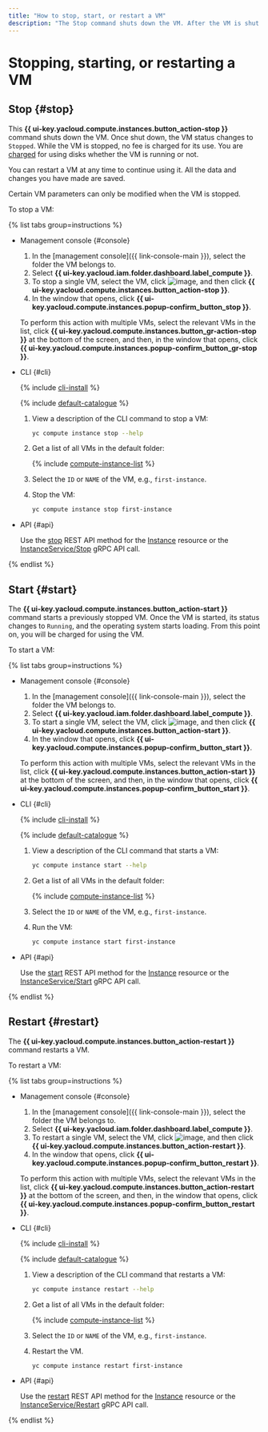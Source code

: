 ```yaml
---
title: "How to stop, start, or restart a VM"
description: "The Stop command shuts down the VM. After the VM is shut down, its status changes to STOPPED. You can enable the VM at any time to continue working with it. The Start command starts a previously stopped VM. After the VM is started, its status changes to RUNNING and the operating system starts loading."
---
```


# Stopping, starting, or restarting a VM

## Stop {#stop}

This **{{ ui-key.yacloud.compute.instances.button_action-stop }}** command shuts down the VM. Once shut down, the VM status changes to `Stopped`. While the VM is stopped, no fee is charged for its use. You are [charged](../../pricing.md#disk) for using disks whether the VM is running or not.

You can restart a VM at any time to continue using it. All the data and changes you have made are saved.

Certain VM parameters can only be modified when the VM is stopped.

To stop a VM:

{% list tabs group=instructions %}

- Management console {#console}

   1. In the [management console]({{ link-console-main }}), select the folder the VM belongs to.
   1. Select **{{ ui-key.yacloud.iam.folder.dashboard.label_compute }}**.
   1. To stop a single VM, select the VM, click ![image](../../../_assets/console-icons/ellipsis.svg), and then click **{{ ui-key.yacloud.compute.instances.button_action-stop }}**.
   1. In the window that opens, click **{{ ui-key.yacloud.compute.instances.popup-confirm_button_stop }}**.

   To perform this action with multiple VMs, select the relevant VMs in the list, click **{{ ui-key.yacloud.compute.instances.button_gr-action-stop }}** at the bottom of the screen, and then, in the window that opens, click **{{ ui-key.yacloud.compute.instances.popup-confirm_button_gr-stop }}**.

- CLI {#cli}

   {% include [cli-install](../../../_includes/cli-install.md) %}

   {% include [default-catalogue](../../../_includes/default-catalogue.md) %}

   1. View a description of the CLI command to stop a VM:

      ```bash
      yc compute instance stop --help
      ```

   1. Get a list of all VMs in the default folder:

      {% include [compute-instance-list](../../_includes_service/compute-instance-list.md) %}

   1. Select the `ID` or `NAME` of the VM, e.g., `first-instance`.
   1. Stop the VM:

      ```bash
      yc compute instance stop first-instance
      ```

- API {#api}

   Use the [stop](../../api-ref/Instance/stop.md) REST API method for the [Instance](../../api-ref/Instance/) resource or the [InstanceService/Stop](../../api-ref/grpc/instance_service.md#Stop) gRPC API call.

{% endlist %}

## Start {#start}

The **{{ ui-key.yacloud.compute.instances.button_action-start }}** command starts a previously stopped VM. Once the VM is started, its status changes to `Running`, and the operating system starts loading. From this point on, you will be charged for using the VM.

To start a VM:

{% list tabs group=instructions %}

- Management console {#console}

   1. In the [management console]({{ link-console-main }}), select the folder the VM belongs to.
   1. Select **{{ ui-key.yacloud.iam.folder.dashboard.label_compute }}**.
   1. To start a single VM, select the VM, click ![image](../../../_assets/console-icons/ellipsis.svg), and then click **{{ ui-key.yacloud.compute.instances.button_action-start }}**.
   1. In the window that opens, click **{{ ui-key.yacloud.compute.instances.popup-confirm_button_start }}**.

   To perform this action with multiple VMs, select the relevant VMs in the list, click **{{ ui-key.yacloud.compute.instances.button_action-start }}** at the bottom of the screen, and then, in the window that opens, click **{{ ui-key.yacloud.compute.instances.popup-confirm_button_start }}**.

- CLI {#cli}

   {% include [cli-install](../../../_includes/cli-install.md) %}

   {% include [default-catalogue](../../../_includes/default-catalogue.md) %}

   1. View a description of the CLI command that starts a VM:

      ```bash
      yc compute instance start --help
      ```

   1. Get a list of all VMs in the default folder:

      {% include [compute-instance-list](../../_includes_service/compute-instance-list.md) %}

   1. Select the `ID` or `NAME` of the VM, e.g., `first-instance`.
   1. Run the VM:

      ```bash
      yc compute instance start first-instance
      ```

- API {#api}

   Use the [start](../../api-ref/Instance/start.md) REST API method for the [Instance](../../api-ref/Instance/) resource or the [InstanceService/Start](../../api-ref/grpc/instance_service.md#Start) gRPC API call.

{% endlist %}

## Restart {#restart}

The **{{ ui-key.yacloud.compute.instances.button_action-restart }}** command restarts a VM.

To restart a VM:

{% list tabs group=instructions %}

- Management console {#console}

   1. In the [management console]({{ link-console-main }}), select the folder the VM belongs to.
   1. Select **{{ ui-key.yacloud.iam.folder.dashboard.label_compute }}**.
   1. To restart a single VM, select the VM, click ![image](../../../_assets/console-icons/ellipsis.svg), and then click **{{ ui-key.yacloud.compute.instances.button_action-restart }}**.
   1. In the window that opens, click **{{ ui-key.yacloud.compute.instances.popup-confirm_button_restart }}**.

   To perform this action with multiple VMs, select the relevant VMs in the list, click **{{ ui-key.yacloud.compute.instances.button_action-restart }}** at the bottom of the screen, and then, in the window that opens, click **{{ ui-key.yacloud.compute.instances.popup-confirm_button_restart }}**.

- CLI {#cli}

   {% include [cli-install](../../../_includes/cli-install.md) %}

   {% include [default-catalogue](../../../_includes/default-catalogue.md) %}

   1. View a description of the CLI command that restarts a VM:

      ```bash
      yc compute instance restart --help
      ```

   1. Get a list of all VMs in the default folder:

      {% include [compute-instance-list](../../_includes_service/compute-instance-list.md) %}

   1. Select the `ID` or `NAME` of the VM, e.g., `first-instance`.
   1. Restart the VM.

      ```bash
      yc compute instance restart first-instance
      ```

- API {#api}

   Use the [restart](../../api-ref/Instance/restart.md) REST API method for the [Instance](../../api-ref/Instance/) resource or the [InstanceService/Restart](../../api-ref/grpc/instance_service.md#Restart) gRPC API call.

{% endlist %}